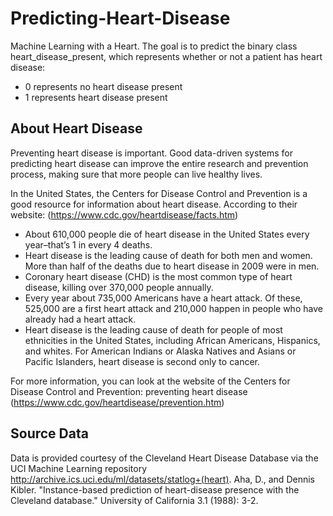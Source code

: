 # Predicting-Heart-Disease
Machine Learning with a Heart. The goal is to predict the binary class heart_disease_present, which represents whether or not a patient has heart disease:

* 0 represents no heart disease present
* 1 represents heart disease present

## About Heart Disease
Preventing heart disease is important. Good data-driven systems for predicting heart disease can improve the entire research and prevention process, making sure that more people can live healthy lives.

In the United States, the Centers for Disease Control and Prevention is a good resource for information about heart disease. According to their website: (https://www.cdc.gov/heartdisease/facts.htm)

* About 610,000 people die of heart disease in the United States every year–that’s 1 in every 4 deaths.
* Heart disease is the leading cause of death for both men and women. More than half of the deaths due to heart disease in 2009 were in men.
* Coronary heart disease (CHD) is the most common type of heart disease, killing over 370,000 people annually.
* Every year about 735,000 Americans have a heart attack. Of these, 525,000 are a first heart attack and 210,000 happen in people who have already had a heart attack.
* Heart disease is the leading cause of death for people of most ethnicities in the United States, including African Americans, Hispanics, and whites. For American Indians or Alaska Natives and Asians or Pacific Islanders, heart disease is second only to cancer.

For more information, you can look at the website of the Centers for Disease Control and Prevention: preventing heart disease (https://www.cdc.gov/heartdisease/prevention.htm)

## Source Data
Data is provided courtesy of the Cleveland Heart Disease Database via the UCI Machine Learning repository http://archive.ics.uci.edu/ml/datasets/statlog+(heart). Aha, D., and Dennis Kibler. "Instance-based prediction of heart-disease presence with the Cleveland database." University of California 3.1 (1988): 3-2.
